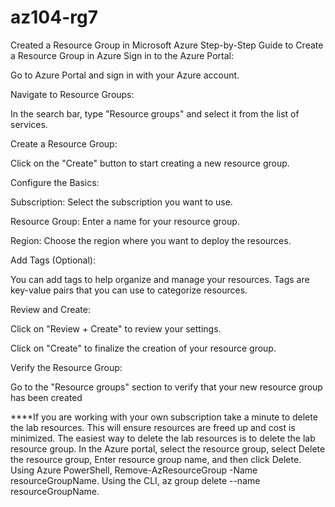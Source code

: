 # az104-rg7
Created a Resource Group in Microsoft Azure 
Step-by-Step Guide to Create a Resource Group in Azure
Sign in to the Azure Portal:

Go to Azure Portal and sign in with your Azure account.

Navigate to Resource Groups:

In the search bar, type "Resource groups" and select it from the list of services.

Create a Resource Group:

Click on the "Create" button to start creating a new resource group.

Configure the Basics:

Subscription: Select the subscription you want to use.

Resource Group: Enter a name for your resource group.

Region: Choose the region where you want to deploy the resources.

Add Tags (Optional):

You can add tags to help organize and manage your resources. Tags are key-value pairs that you can use to categorize resources.

Review and Create:

Click on "Review + Create" to review your settings.

Click on "Create" to finalize the creation of your resource group.

Verify the Resource Group:

Go to the "Resource groups" section to verify that your new resource group has been created


****If you are working with your own subscription take a minute to delete the lab resources. This will ensure resources are freed up and cost is minimized. The easiest way to delete the lab resources is to delete the lab resource group.
In the Azure portal, select the resource group, select Delete the resource group, Enter resource group name, and then click Delete.
Using Azure PowerShell, Remove-AzResourceGroup -Name resourceGroupName.
Using the CLI, az group delete --name resourceGroupName.

